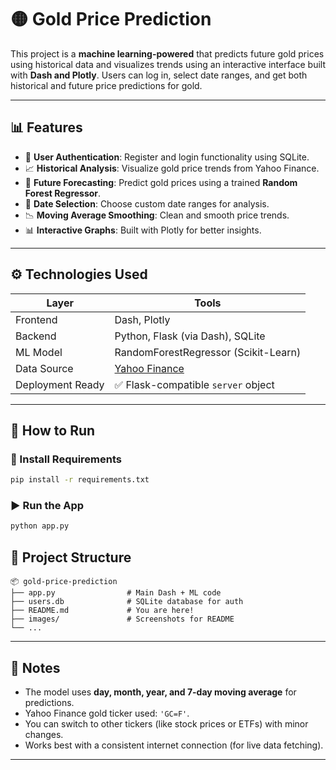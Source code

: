 # 🟡 Gold Price Prediction 

This project is a **machine learning-powered** that predicts future gold prices using historical data and visualizes trends using an interactive interface built with **Dash and Plotly**. Users can log in, select date ranges, and get both historical and future price predictions for gold.

---

## 📊 Features

- 🔐 **User Authentication**: Register and login functionality using SQLite.
- 📈 **Historical Analysis**: Visualize gold price trends from Yahoo Finance.
- 🔮 **Future Forecasting**: Predict gold prices using a trained **Random Forest Regressor**.
- 📅 **Date Selection**: Choose custom date ranges for analysis.
- 📉 **Moving Average Smoothing**: Clean and smooth price trends.
- 📊 **Interactive Graphs**: Built with Plotly for better insights.

---

## ⚙️ Technologies Used

| Layer | Tools |
|------|-------|
| Frontend | Dash, Plotly |
| Backend | Python, Flask (via Dash), SQLite |
| ML Model | RandomForestRegressor (Scikit-Learn) |
| Data Source | [Yahoo Finance](https://finance.yahoo.com/) |
| Deployment Ready | ✅ Flask-compatible `server` object |

---

## 🚀 How to Run

### 🔧 Install Requirements

```bash
pip install -r requirements.txt
```

### ▶️ Run the App

```bash
python app.py
```

## 📁 Project Structure

```
📦 gold-price-prediction
├── app.py                # Main Dash + ML code
├── users.db              # SQLite database for auth
├── README.md             # You are here!
├── images/               # Screenshots for README
└── ...
```

---

## 📌 Notes

- The model uses **day, month, year, and 7-day moving average** for predictions.
- Yahoo Finance gold ticker used: `'GC=F'`.
- You can switch to other tickers (like stock prices or ETFs) with minor changes.
- Works best with a consistent internet connection (for live data fetching).

---



